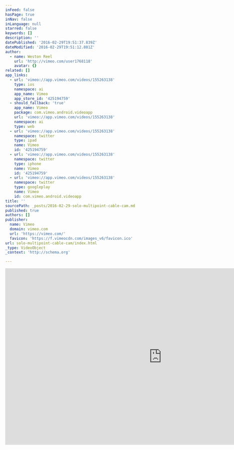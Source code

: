 ```yaml
---
inFeed: false
hasPage: true
inNav: false
inLanguage: null
starred: false
keywords: []
description: ''
datePublished: '2016-02-29T19:51:37.839Z'
dateModified: '2016-02-29T19:51:12.881Z'
author:
  - name: Weston Reel
    url: 'http://vimeo.com/user1768118'
    avatar: {}
related: []
app_links:
  - url: 'vimeo://app.vimeo.com/videos/155263138'
    type: ios
    namespace: ai
    app_name: Vimeo
    app_store_id: '425194759'
  - should_fallback: 'true'
    app_name: Vimeo
    package: com.vimeo.android.videoapp
    url: 'vimeo://app.vimeo.com/videos/155263138'
    namespace: ai
    type: web
  - url: 'vimeo://app.vimeo.com/videos/155263138'
    namespace: twitter
    type: ipad
    name: Vimeo
    id: '425194759'
  - url: 'vimeo://app.vimeo.com/videos/155263138'
    namespace: twitter
    type: iphone
    name: Vimeo
    id: '425194759'
  - url: 'vimeo://app.vimeo.com/videos/155263138'
    namespace: twitter
    type: googleplay
    name: Vimeo
    id: com.vimeo.android.videoapp
title: ''
sourcePath: _posts/2016-02-29-solo-multipoint-cable-cam.md
published: true
authors: []
publisher:
  name: Vimeo
  domain: vimeo.com
  url: 'https://vimeo.com/'
  favicon: 'https://f.vimeocdn.com/images_v6/favicon.ico'
url: solo-multipoint-cable-cam/index.html
_type: VideoObject
_context: 'http://schema.org'

---
```

<iframe src="https://cdn.embedly.com/widgets/media.html?src=https%3A%2F%2Fplayer.vimeo.com%2Fvideo%2F155263138&amp;url=https%3A%2F%2Fvimeo.com%2F155263138&amp;image=http%3A%2F%2Fi.vimeocdn.com%2Fvideo%2F556186418_1280.jpg&amp;key=b7d04c9b404c499eba89ee7072e1c4f7&amp;type=text%2Fhtml&amp;schema=vimeo" width="1000" height="563" scrolling="no" frameborder="0" allowfullscreen="allowfullscreen" style=""></iframe>